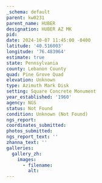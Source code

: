 ```yaml
---
_schema: default
parent: kw0231
parent_name: HUBER
designation: HUBER AZ MK
pid:
date: 2024-10-07 11:45:00 -0400
latitude: '40.516003'
longitude: '76.483964'
estimate: true
state: Pennsylvania
county: Lebanon County
quad: Pine Grove Quad
elevation: Unknown
type: Azimuth Mark Disk
setting: Square Concrete Monument
year_established: '1960'
agency: NGS
status: Not Found
condition: Unknown (Not Found)
ngs_report:
coordinates_submitted:
photos_submitted:
ngs_report_text: ''
zhanna_text: ''
galleries:
  gallery_zh:
    images:
      - filename:
        alt:
---
```

